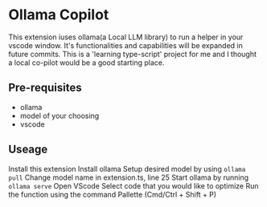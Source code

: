 # Ollama Copilot
This extension iuses ollama(a Local LLM library) to run a helper in your vscode window. It's functionalities and capabilities will be expanded in future commits. This is a 'learning type-script' project for me and I thought a local co-pilot would be a good starting place.

## Pre-requisites
- ollama
- model of your choosing
- vscode

## Useage
Install this extension
Install ollama
Setup desired model by using `ollama pull`
Change model name in extension.ts, line 25
Start ollama by running `ollama serve`
Open VScode
Select code that you would like to optimize
Run the function using the command Pallette (Cmd/Ctrl + Shift + P)
